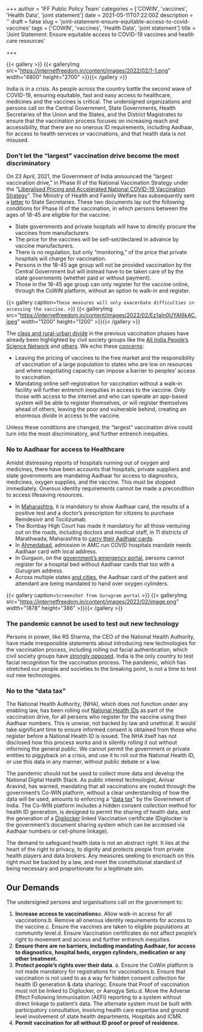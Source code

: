+++
author = 'IFF Public Policy Team'
categories = ['COWIN', 'vaccines', 'Health Data', 'joint statement']
date = 2021-05-11T07:22:00Z
description = ''
draft = false
slug = 'joint-statement-ensure-equitable-access-to-covid-vaccines'
tags = ['COWIN', 'vaccines', 'Health Data', 'joint statement']
title = 'Joint Statement: Ensure equitable access to COVID-19 vaccines and health care resources'

+++


{{< gallery >}}
{{< galleryImg  src="https://internetfreedom.in/content/images/2022/02/1-1.png" width="4800" height="2700" >}}{{< /gallery >}}

>>>> <form><script src="https://checkout.razorpay.com/v1/payment-button.js" data-payment_button_id="pl_HLkgeWGQLMuddp" async> </script> </form>

India is in a crisis. As people across the country battle the second wave of COVID-19, ensuring equitable, fast and easy access to healthcare, medicines and the vaccines is critical. The undersigned organizations and persons call on the Central Government, State Governments, Health Secretaries of the Union and the States, and the District Magistrates to ensure that the vaccination process focuses on increasing reach and accessibility, that there are no onerous ID requirements, including Aadhaar, for access to health services or vaccinations, and that health data is not misused.

### Don’t let the “largest” vaccination drive become the most discriminatory

On 23 April, 2021, the Government of India announced the “largest vaccination drive,” in Phase III of the National Vaccination Strategy under the “[Liberalised Pricing and Accelerated National COVID-19 Vaccination Strategy](https://www.mohfw.gov.in/pdf/LiberalisedPricingandAcceleratedNationalCovid19VaccinationStrategy2042021.pdf)”. The Ministry of Health and Family Welfare has subsequently sent a [letter](https://drive.google.com/file/d/11nvZ2l8qU63x8NamHPQYzCUn1lIXUAiQ/view) to State Secretaries. These two documents lay out the following conditions for Phase III of the vaccination, in which persons between the ages of 18-45 are eligible for the vaccine:

* State governments and private hospitals will have to directly procure the vaccines from manufacturers
* The price for the vaccines will be self-set/declared in advance by vaccine manufacturers.
* There is no regulation, but only “monitoring,” of the price that private hospitals will charge for vaccination.
* Persons in the 18-45 age group will not be provided vaccination by the Central Government but will instead have to be taken care of by the state governments (whether paid or without payment).
* Those in the 18-45 age group can only register for the vaccine online, through the CoWIN platform, without an option to walk-in and register.

{{< gallery caption=`These measures will only exacerbate difficulties in accessing the vaccine.` >}}
{{< galleryImg  src="https://internetfreedom.in/content/images/2022/02/Ez1aIn0UYAI6kAC.jpeg" width="1200" height="1200" >}}{{< /gallery >}}

The [class and rural-urban divide](https://scroll.in/article/989081/a-stark-class-divide-is-emerging-in-indias-covid-19-vaccination-drive) in the previous vaccination phases have already been highlighted by civil society groups like the [All India People’s Science Network](https://aipsn.net/wp-content/uploads/2021/04/AIPSNStatementCovidSecondWave14Apr2021OnLrHd.pdf) and [others](https://timesofindia.indiatimes.com/india/the-poor-may-be-getting-left-behind-in-vaccination-drive/articleshow/81420727.cms). We echo these [concerns](https://aipsn.net/2021/04/21/government-unmasked-abdicates-vaccination-responsibility/):

* Leaving the pricing of vaccines to the free market and the responsibility of vaccination of a large population to states who are low on resources and where negotiating capacity can impose a barrier to peoples’ access to vaccination.
* Mandating online self-registration for vaccination without a walk-in facility will further entrench inequities in access to the vaccine. Only those with access to the internet and who can operate an app-based system will be able to register themselves, or will register themselves ahead of others, leaving the poor and vulnerable behind, creating an enormous divide in access to the vaccine.

Unless these conditions are changed, the “largest” vaccination drive could turn into the most discriminatory, and further entrench inequities.

### No to Aadhaar for access to Healthcare

Amidst distressing reports of hospitals running out of oxygen and medicines, there have been accounts that hospitals, private suppliers and state governments are mandating Aadhaar for access to diagnostics, medicines, oxygen supplies, and the vaccine. This must be stopped immediately. Onerous identity requirements cannot be made a precondition to access lifesaving resources.

* In [Maharashtra](https://www.firstpost.com/india/maharashtra-makes-aadhaar-card-positive-test-doctors-prescription-mandatory-to-buy-covid-19-drugs-8588051.html), it is mandatory to show Aadhaar card, the results of a positive test and a doctor’s prescription for citizens to purchase Remdesivir and Tocilizumab.
* The Bombay High Court has made it mandatory for all those venturing out on the roads, including doctors and medical staff, in 11 districts of Marathwada, Maharashtra to [carry their Aadhaar cards](https://www.livelaw.in/news-updates/aadhaar-necessary-to-travel-during-lockdown-people-not-wearing-masks-super-spreaders-bombay-high-court-173167).
* In [Ahmedabad](https://twitter.com/tv9gujarati/status/1386527254948159490), admission in AMC run COVID hospitals mandate needs Aadhaar card with local address.
* In Gurgaon, on the [government’s emergency portal](https://covidggn.com/), persons cannot register for a hospital bed without Aadhaar cards that too with a Gurugram address.
* Across multiple states [and cities](https://timesofindia.indiatimes.com/city/lucknow/long-queues-continue-outside-oxygen-plants/articleshow/82204609.cms), the Aadhaar card of the patient and attendant are being mandated to hand over oxygen cylinders.

{{< gallery caption=`Screenshot from Gurugram portal` >}}
{{< galleryImg  src="https://internetfreedom.in/content/images/2022/02/image.png" width="1878" height="386" >}}{{< /gallery >}}

### The pandemic cannot be used to test out new technology

Persons in power, like RS Sharma, the CEO of the National Health Authority, have made irresponsible statements about introducing new technologies for the vaccination process, including rolling out facial authentication, which civil society groups have [strongly opposed](https://internetfreedom.in/sign-on-and-support-close-to-10-organisations-and-158-individuals-who-are-warning-against-aadhaar-based-facial-recognition-for-vaccination/). India is the only country to test facial recognition for the vaccination process. The pandemic, which has stretched our people and societies to the breaking point, is not a time to test out new technologies.

### No to the “data tax”

The National Health Authority, (NHA), which does not function under any enabling law, has been rolling out [National Health IDs](https://the-ken.com/story/behind-the-rush-and-hush-of-indias-digital-health-mission/) as part of the vaccination drive, for all persons who register for the vaccine using their Aadhaar numbers. This is unwise, not backed by law and unethical. It would take significant time to ensure informed consent is obtained from those who register before a National Health ID is issued. The NHA itself has not disclosed how this process works and is silently rolling it out without informing the general public. We cannot permit the government or private entities to piggyback on a crisis, and use it to roll out the National Health ID, or use this data in any manner, without public debate or a law.

The pandemic should not be used to collect more data and develop the National Digital Health Stack. As public interest technologist, Anivar Aravind, has warned, mandating that all vaccinations are routed through the government’s Co-WIN platform, without a clear understanding of how the data will be used, amounts to enforcing a “[data tax](https://twitter.com/anivar/status/1386388068370817024)” by the Government of India. The Co-WIN platform includes a hidden consent collection method for health ID generation, is designed to permit the sharing of health data, and the generation of a [Digilocker](https://digilocker.gov.in/assets/img/DigiLocker-User-Manual.pdf) linked Vaccination certificate (Digilocker is the government’s document sharing system which can be accessed via Aadhaar numbers or cell-phone linkage).

The demand to safeguard health data is not an abstract right. It lies at the heart of the right to privacy, to dignity and protects people from private health players and data brokers. Any measures seeking to encroach on this right must be backed by a law, and meet the constitutional standard of being necessary and proportionate for a legitimate aim.

## Our Demands

The undersigned persons and organisations call on the government to:

1. **Increase access to vaccinations**a. Allow walk-in access for all vaccinations.b. Remove all onerous identity requirements for access to the vaccine.c. Ensure the vaccines are taken to eligible populations at community level.d. Ensure Vaccination certificates do not affect people’s right to movement and access and further entrench inequities.
2. **Ensure there are no barriers, including mandating Aadhaar, for access to diagnostics, hospital beds, oxygen cylinders, medication or any other treatment.**
3. **Protect people’s rights over their data**. a. Ensure the CoWin platform is not made mandatory for registrations for vaccinations.b. Ensure that vaccination is not used to as a way for hidden consent collection for health ID generation & data sharingc. Ensure that Proof of vaccination must not be linked to Digilocker, or Aarogya Setu.d. Move the Adverse Effect Following Immunisation (AEFI) reporting to a system without direct linkage to patient’s data. The alternate system must be built with participatory consultation, involving health care expertise and ground level involvement of state health departments, Hospitals and ICMR.
4. **Permit vaccination for all without ID proof or proof of residence.**

> > > <form><script src="https://cdn.razorpay.com/static/widget/subscription-button.js" data-subscription_button_id="pl_HLk5qU1K35hmPH" data-button_theme="brand-color" async> </script> </form>





